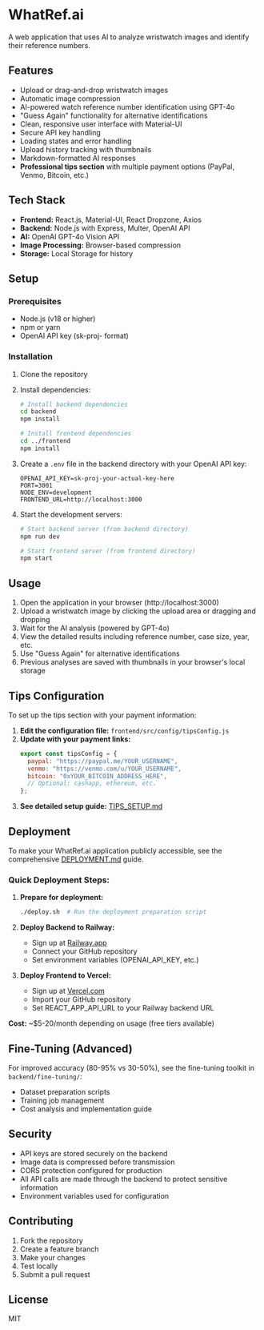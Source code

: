 # WhatRef.ai

A web application that uses AI to analyze wristwatch images and identify their reference numbers.

## Features

- Upload or drag-and-drop wristwatch images
- Automatic image compression
- AI-powered watch reference number identification using GPT-4o
- "Guess Again" functionality for alternative identifications
- Clean, responsive user interface with Material-UI
- Secure API key handling
- Loading states and error handling
- Upload history tracking with thumbnails
- Markdown-formatted AI responses
- **Professional tips section** with multiple payment options (PayPal, Venmo, Bitcoin, etc.)

## Tech Stack

- **Frontend:** React.js, Material-UI, React Dropzone, Axios
- **Backend:** Node.js with Express, Multer, OpenAI API
- **AI:** OpenAI GPT-4o Vision API
- **Image Processing:** Browser-based compression
- **Storage:** Local Storage for history

## Setup

### Prerequisites

- Node.js (v18 or higher)
- npm or yarn
- OpenAI API key (sk-proj- format)

### Installation

1. Clone the repository
2. Install dependencies:
   ```bash
   # Install backend dependencies
   cd backend
   npm install

   # Install frontend dependencies
   cd ../frontend
   npm install
   ```

3. Create a `.env` file in the backend directory with your OpenAI API key:
   ```
   OPENAI_API_KEY=sk-proj-your-actual-key-here
   PORT=3001
   NODE_ENV=development
   FRONTEND_URL=http://localhost:3000
   ```

4. Start the development servers:
   ```bash
   # Start backend server (from backend directory)
   npm run dev

   # Start frontend server (from frontend directory)
   npm start
   ```

## Usage

1. Open the application in your browser (http://localhost:3000)
2. Upload a wristwatch image by clicking the upload area or dragging and dropping
3. Wait for the AI analysis (powered by GPT-4o)
4. View the detailed results including reference number, case size, year, etc.
5. Use "Guess Again" for alternative identifications
6. Previous analyses are saved with thumbnails in your browser's local storage

## Tips Configuration

To set up the tips section with your payment information:

1. **Edit the configuration file:** `frontend/src/config/tipsConfig.js`
2. **Update with your payment links:**
   ```javascript
   export const tipsConfig = {
     paypal: "https://paypal.me/YOUR_USERNAME",
     venmo: "https://venmo.com/u/YOUR_USERNAME",
     bitcoin: "0xYOUR_BITCOIN_ADDRESS_HERE",
     // Optional: cashapp, ethereum, etc.
   };
   ```
3. **See detailed setup guide:** [TIPS_SETUP.md](TIPS_SETUP.md)

## Deployment

To make your WhatRef.ai application publicly accessible, see the comprehensive [DEPLOYMENT.md](DEPLOYMENT.md) guide.

### Quick Deployment Steps:

1. **Prepare for deployment:**
   ```bash
   ./deploy.sh  # Run the deployment preparation script
   ```

2. **Deploy Backend to Railway:**
   - Sign up at [Railway.app](https://railway.app)
   - Connect your GitHub repository
   - Set environment variables (OPENAI_API_KEY, etc.)

3. **Deploy Frontend to Vercel:**
   - Sign up at [Vercel.com](https://vercel.com)
   - Import your GitHub repository
   - Set REACT_APP_API_URL to your Railway backend URL

**Cost:** ~$5-20/month depending on usage (free tiers available)

## Fine-Tuning (Advanced)

For improved accuracy (80-95% vs 30-50%), see the fine-tuning toolkit in `backend/fine-tuning/`:
- Dataset preparation scripts
- Training job management
- Cost analysis and implementation guide

## Security

- API keys are stored securely on the backend
- Image data is compressed before transmission
- CORS protection configured for production
- All API calls are made through the backend to protect sensitive information
- Environment variables used for configuration

## Contributing

1. Fork the repository
2. Create a feature branch
3. Make your changes
4. Test locally
5. Submit a pull request

## License

MIT